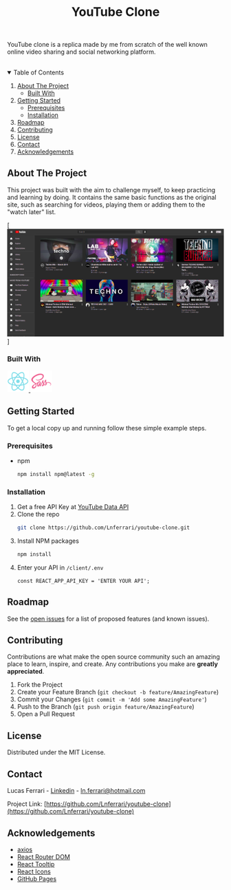 <h1 align='center'>YouTube Clone</h1>
</br>
<p>YouTube clone is a replica made by me from scratch of the well known online video sharing and social networking platform. </p>
</br>



<!-- TABLE OF CONTENTS -->
<details open="open">
  <summary>Table of Contents</summary>
  <ol>
    <li>
      <a href="#about-the-project">About The Project</a>
      <ul>
        <li><a href="#built-with">Built With</a></li>
      </ul>
    </li>
    <li>
      <a href="#getting-started">Getting Started</a>
      <ul>
        <li><a href="#prerequisites">Prerequisites</a></li>
        <li><a href="#installation">Installation</a></li>
      </ul>
    </li>
    <!-- <li><a href="#usage">Usage</a></li> -->
    <li><a href="#roadmap">Roadmap</a></li>
    <li><a href="#contributing">Contributing</a></li>
    <li><a href="#license">License</a></li>
    <li><a href="#contact">Contact</a></li>
    <li><a href="#acknowledgements">Acknowledgements</a></li>
  </ol>
</details>



<!-- ABOUT THE PROJECT -->
## About The Project

<p>This project was built with the aim to challenge myself, to keep practicing and learning by doing.
It contains the same basic functions as the original site, such as searching for videos, playing them or adding them to the "watch later" list.</p>

[![YouTube clone Screen Shot][product-screenshot]]

### Built With

<a href="https://reactjs.org" target="_blank">
  <img style="margin: auto;" src="https://raw.githubusercontent.com/sachinverma53121/sachinverma53121/master/icons/react.png" alt=react width="50" height="50"/>
</a>
<a href="https://sass-lang.com">
  <img style="margin: auto;" src="https://raw.githubusercontent.com/sachinverma53121/sachinverma53121/master/icons/sass.png" alt=sass width="50" height="50"/>
</a>



<!-- GETTING STARTED -->
## Getting Started

To get a local copy up and running follow these simple example steps.

### Prerequisites

* npm
  ```sh
  npm install npm@latest -g
  ```

### Installation

1. Get a free API Key at [YouTube Data API](https://developers.google.com/youtube/v3/)
2. Clone the repo
   ```sh
   git clone https://github.com/Lnferrari/youtube-clone.git
   ```
3. Install NPM packages
   ```sh
   npm install
   ```
4. Enter your API in `/client/.env`
   ```JS
   const REACT_APP_API_KEY = 'ENTER YOUR API';
   ```



<!-- USAGE EXAMPLES -->
<!-- ## Usage

Use this space to show useful examples of how a project can be used. Additional screenshots, code examples and demos work well in this space. You may also link to more resources.

_For more examples, please refer to the [Documentation](https://documentation.com)_ -->



<!-- ROADMAP -->
## Roadmap

See the [open issues](https://github.com/Lnferrari/youtube-clone/issues) for a list of proposed features (and known issues).



<!-- CONTRIBUTING -->
## Contributing

Contributions are what make the open source community such an amazing place to learn, inspire, and create. Any contributions you make are **greatly appreciated**.

1. Fork the Project
2. Create your Feature Branch (`git checkout -b feature/AmazingFeature`)
3. Commit your Changes (`git commit -m 'Add some AmazingFeature'`)
4. Push to the Branch (`git push origin feature/AmazingFeature`)
5. Open a Pull Request



<!-- LICENSE -->
## License

Distributed under the MIT License.



<!-- CONTACT -->
## Contact

Lucas Ferrari - [Linkedin](https://twitter.com/your_username) - ln.ferrari@hotmail.com

Project Link: [https://github.com/Lnferrari/youtube-clone](https://github.com/Lnferrari/youtube-clone)



<!-- ACKNOWLEDGEMENTS -->
## Acknowledgements
* [axios](https://axios-http.com/)
* [React Router DOM](https://reactrouter.com/)
* [React Tooltip](https://wwayne.github.io/react-tooltip/)
* [React Icons](https://react-icons.github.io/react-icons/)
* [GitHub Pages](https://pages.github.com)



<!-- MARKDOWN LINKS & IMAGES -->
[product-screenshot]: /images/youtube-screenshot.png
